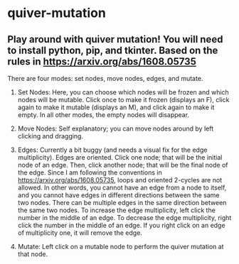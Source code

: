 # quiver-mutation
Play around with quiver mutation!
You will need to install python, pip, and tkinter.
Based on the rules in https://arxiv.org/abs/1608.05735
----------------------------------
There are four modes: set nodes, move nodes, edges, and mutate.

1. Set Nodes:
Here, you can choose which nodes will be frozen and which nodes will be mutable.
Click once to make it frozen (displays an F), click again to make it mutable (displays an M), and click again to make it empty.
In all other modes, the empty nodes will disappear.

2. Move Nodes:
Self explanatory; you can move nodes around by left clicking and dragging.

3. Edges:
Currently a bit buggy (and needs a visual fix for the edge multiplicity).
Edges are oriented.
Click one node; that will be the initial node of an edge. Then, click another node; that will be the final node of the edge.
Since I am following the conventions in https://arxiv.org/abs/1608.05735, loops and oriented 2-cycles are not allowed.
In other words, you cannot have an edge from a node to itself, and you cannot have edges in different directions between the same two nodes.
There can be multiple edges in the same direction between the same two nodes.
To increase the edge multiplicity, left click the number in the middle of an edge.
To decrease the edge multiplicity, right click the number in the middle of an edge.
If you right click on an edge of multiplicity one, it will remove the edge.

4. Mutate:
Left click on a mutable node to perform the quiver mutation at that node.
